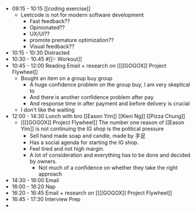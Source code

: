- 09:15 - 10:15 [[coding exercise]]
    - Leetcode is not for modern software development
        - Fast feedback??
        - Opinionated??
        - UX/UI??
        - promote premature optimization??
        - Visual feedback??
- 10:15 - 10:30 Distracted
- 10:30 - 10:45 #[[💦 Workout]]
- 10:45 - 12:00 Reading Email + research on [[[[GOGOX]] Project Flywheel]]
    - Bought an item on a group buy group
        - A huge confidence problem on the group buy, I am very skeptical to 
        - And there is another confidence problem after pay
        - And response time in after payment and before delivery is crucial
    - I don't like the waiting
- 12:00 - 14:30 Lunch with bro [[Eason Yim]] [[Keni Ng]] [[Pizza Chung]]
    - [[[[GOGOX]] Project Flywheel]] The number one reason of [[Eason Yim]] is not continuing the IG shop is the political pressure
        - Sell hand made soap and candle, made by 手足
        - Has a social agenda for starting the IG shop.
        - Feel tired and not high margin.
        - A lot of consideration and everything has to be done and decided by owners.
            - Not much of a confidence on whether they take the right approach
- 14:30 - 16:00 Email
- 16:00 - 16:20 Nap
- 16:20 - 16:45 Email + research on [[[[GOGOX]] Project Flywheel]]
- 16:45 - 17:30 Interview Prep
- 
